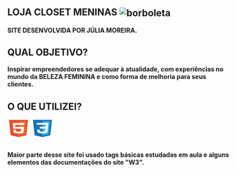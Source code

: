 ## LOJA CLOSET MENINAS <img align="center" alt="borboleta" height="60" width="60" src="https://images.vexels.com/media/users/3/135535/isolated/preview/b79e409078ebfbc02e8615b2ed5938c6-icone-de-borboleta.png">

**SITE DESENVOLVIDA POR JÚLIA MOREIRA.**
## QUAL OBJETIVO?
**Inspirar empreendedores se adequar à atualidade, com experiências no mundo da BELEZA FEMININA e como forma de melhoria para seus clientes.**
## O QUE UTILIZEI?
<div>
  <img align="center" alt="HTML" height="40" width="50" src="https://raw.githubusercontent.com/devicons/devicon/master/icons/html5/html5-original.svg">
  <img align="center" alt="CSS" height="40" width="50" src="https://raw.githubusercontent.com/devicons/devicon/master/icons/css3/css3-original.svg">
</div>
<br>

**Maior parte desse site foi usado tags básicas estudadas em aula e alguns elementos das documentações do site "W3".**
